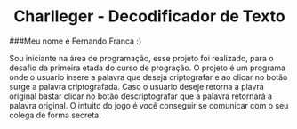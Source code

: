 <h1 align="center"> Charlleger - Decodificador de Texto </h1> 
###Meu nome é Fernando Franca :)

Sou iniciante na área de programação, esse projeto foi realizado, para o desafio da primeira etada do curso de progração.
O projeto é um programa onde o usuario insere a palavra que deseja criptografar e ao clicar no botão surge a palavra criptografada. 
Caso o usuario deseje retorna a plavra original bastar clicar no botão descriptografar que a palavra retornará a palavra original.
O intuito do jogo é você conseguir se comunicar com o seu colega de forma secreta.

